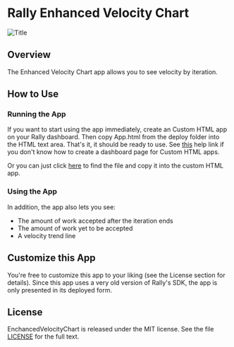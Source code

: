 Rally Enhanced Velocity Chart
======================

![Title](https://raw.github.com/RallyApps/EnchancedVelocityChart/master/screenshots/title-screenshot.png)

## Overview

The Enhanced Velocity Chart app allows you to see velocity by iteration.

## How to Use

### Running the App

If you want to start using the app immediately, create an Custom HTML app on your Rally dashboard. Then copy App.html from the deploy folder into the HTML text area. That's it, it should be ready to use. See [this](http://www.rallydev.com/help/use_apps#create) help link if you don't know how to create a dashboard page for Custom HTML apps.

Or you can just click [here](https://raw.github.com/RallyApps/EnchancedVelocityChart/master/deploy/App.html) to find the file and copy it into the custom HTML app.

### Using the App

In addition, the app also lets you see:

* The amount of work accepted after the iteration ends
* The amount of work yet to be accepted
* A velocity trend line

## Customize this App

You're free to customize this app to your liking (see the License section for details). Since this app uses a very old version of Rally's SDK, the app is only presented in its deployed form.

## License

EnchancedVelocityChart is released under the MIT license.  See the file [LICENSE](https://raw.github.com/RallyApps/EnchancedVelocityChart/master/LICENSE) for the full text.
